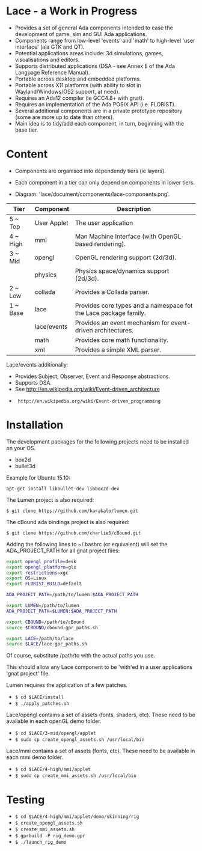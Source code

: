 Lace - a Work in Progress
=========================

- Provides a set of general Ada components intended to ease the development of game, sim and GUI Ada applications.
- Components range from low-level 'events' and 'math' to high-level 'user interface' (ala GTK and QT).
- Potential applications areas include: 3d simulations, games, visualisations and editors.
- Supports distributed applications (DSA - see Annex E of the Ada Language Reference Manual).
- Portable across desktop and embedded platforms.
- Portable across X11 platforms (with ability to slot in Wayland/Windows/OS2 support, at need).
- Requires an Ada12 compiler (ie GCC4.8+ with gnat).
- Requires an implementation of the Ada POSIX API (i.e. FLORIST).
- Several additional components are in a private prototype repository (some are more up to date than others). 
- Main idea is to tidy/add each component, in turn, beginning with the base tier.

Content
=======

   - Components are organised into dependendy tiers (ie layers).
   - Each component in a tier can only depend on components in lower tiers.

   - Diagram: 'lace/document/components/lace-components.png'.

|Tier    |Component  |Description                                                      |
|--------|-----------|-----------------------------------------------------------------|
|5 ~ Top |User Applet|The user application                                             |
|4 ~ High|mmi        |Man Machine Interface (with OpenGL based rendering).             |
|3 ~ Mid |opengl     |OpenGL rendering support (2d/3d).                                |
|        |physics    |Physics space/dynamics support (2d/3d).                          |
|2 ~ Low |collada    |Provides a Collada parser.                                       |
|1 ~ Base|lace       |Provides core types and a namespace fot the Lace package family. |
|        |lace/events|Provides an event mechanism for event-driven architectures.      |
|        |math       |Provides core math functionality.                                |
|        |xml        |Provides a simple XML parser.                                    |


Lace/events additionally:
- Provides Subject, Observer, Event and Response abstractions.
- Supports DSA.
- See  http://en.wikipedia.org/wiki/Event-driven_architecture
-      http://en.wikipedia.org/wiki/Event-driven_programming
   

Installation
============
The development packages for the following projects need to be installed on your OS.

- box2d
- bullet3d

Example for Ubuntu 15.10:

```
apt-get install libbullet-dev libbox2d-dev
```

The Lumen project is also required:

`$ git clone https://github.com/karakalo/lumen.git`


The cBound ada bindings project is also required:

`$ git clone https://github.com/charlie5/cBound.git`


Adding the following lines to ~/.bashrc (or equivalent) will set the ADA_PROJECT_PATH for all gnat project files:

```bash
export opengl_profile=desk
export opengl_platform=glx
export restrictions=xgc
export OS=Linux
export FLORIST_BUILD=default

ADA_PROJECT_PATH=/path/to/lumen:$ADA_PROJECT_PATH

export LUMEN=/path/to/lumen
ADA_PROJECT_PATH=$LUMEN:$ADA_PROJECT_PATH

export CBOUND=/path/to/cBound
source $CBOUND/cbound-gpr_paths.sh

export LACE=/path/to/lace
source $LACE/lace-gpr_paths.sh
```

Of course, substitute  /path/to  with the actual paths you use.

This should allow any Lace component to be 'with'ed in a user applications 'gnat project' file.


Lumen requires the application of a few patches.

- `$ cd $LACE/install`
- `$ ./apply_patches.sh`


Lace/opengl contains a set of assets (fonts, shaders, etc). These need to be available in each openGL demo folder.

- `$ cd $LACE/3-mid/opengl/applet`
- `$ sudo cp create_opengl_assets.sh /usr/local/bin`


Lace/mmi contains a set of assets (fonts, etc). These need to be available in each mmi demo folder.

- `$ cd $LACE/4-high/mmi/applet`
- `$ sudo cp create_mmi_assets.sh /usr/local/bin`


Testing
=======

* `$ cd $LACE/4-high/mmi/applet/demo/skinning/rig`
* `$ create_opengl_assets.sh`
* `$ create_mmi_assets.sh`
* `$ gprbuild -P rig_demo.gpr`
* `$ ./launch_rig_demo`
